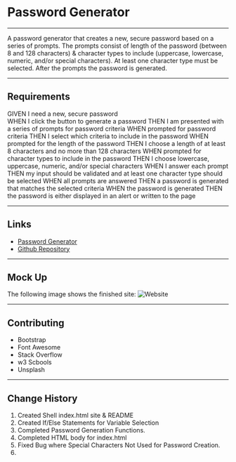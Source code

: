 # Password Generator

---

A password generator that creates a new, secure password based on a series of prompts. The prompts consist of length of the password (between 8 and 128 characters) & character types to include (uppercase, lowercase, numeric, and/or special characters). At least one character type must be selected. After the prompts the password is generated.

---

## Requirements

GIVEN I need a new, secure password \
WHEN I click the button to generate a password
THEN I am presented with a series of prompts for password criteria
WHEN prompted for password criteria
THEN I select which criteria to include in the password
WHEN prompted for the length of the password
THEN I choose a length of at least 8 characters and no more than 128 characters
WHEN prompted for character types to include in the password
THEN I choose lowercase, uppercase, numeric, and/or special characters
WHEN I answer each prompt
THEN my input should be validated and at least one character type should be selected
WHEN all prompts are answered
THEN a password is generated that matches the selected criteria
WHEN the password is generated
THEN the password is either displayed in an alert or written to the page

---

## Links

* [Password Generator](https://jondnv.github.io/PasswordGenerator/)
* [Github Repository](https://github.com/JonDnv/PasswordGenerator)
  
---

## Mock Up

The following image shows the finished site:
![Website](./Assets/)

---

## Contributing

* Bootstrap
* Font Awesome
* Stack Overflow
* w3 Scbools
* Unsplash

---

## Change History

 1. Created Shell index.html site & README
 2. Created If/Else Statements for Variable Selection
 3. Completed Password Generation Functions.
 4. Completed HTML body for index.html
 5. Fixed Bug where Special Characters Not Used for Password Creation.
 6. 